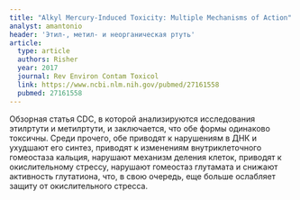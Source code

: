 ```yaml
---
title: "Alkyl Mercury-Induced Toxicity: Multiple Mechanisms of Action"
analyst: amantonio
header: 'Этил-, метил- и неорганическая ртуть'
article:
  type: article
  authors: Risher
  year: 2017
  journal: Rev Environ Contam Toxicol
  link: https://www.ncbi.nlm.nih.gov/pubmed/27161558
  pubmed: 27161558
---
```


Обзорная статья CDC, в которой анализируются исследования этилртути и метилртути, и заключается, что обе формы одинаково токсичны. Среди прочего, обе приводят к нарушениям в ДНК и ухудшают его синтез, приводят к изменениям внутриклеточного гомеостаза кальция, нарушают механизм деления клеток, приводят к окислительному стрессу, нарушают гомеостаз глутамата и снижают активность глутатиона, что, в свою очередь, еще больше ослабляет защиту от окислительного стресса.
